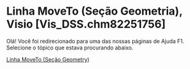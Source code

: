 
# Linha MoveTo (Seção Geometria), Visio [Vis_DSS.chm82251756]

Olá! Você foi redirecionado para uma das nossas páginas de Ajuda F1. Selecione o tópico que estava procurando abaixo.

[Linha MoveTo (Seção Geometry)](http://msdn.microsoft.com/library/c5b20257-676c-279d-f730-1b6fbbe98305%28Office.15%29.aspx)
